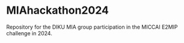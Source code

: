 # MIAhackathon2024
Repository for the DIKU MIA group participation in the MICCAI E2MIP challenge in 2024.
